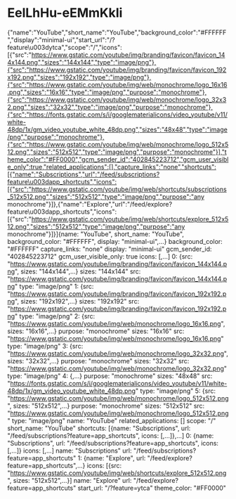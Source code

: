 # EelLhHu-eEMmKkIi
{"name":"YouTube","short_name":"YouTube","background_color":"#FFFFFF","display":"minimal-ui","start_url":"/?feature\u003dytca","scope":"/","icons":[{"src":"https://www.gstatic.com/youtube/img/branding/favicon/favicon_144x144.png","sizes":"144x144","type":"image/png"},{"src":"https://www.gstatic.com/youtube/img/branding/favicon/favicon_192x192.png","sizes":"192x192","type":"image/png"},{"src":"https://www.gstatic.com/youtube/img/web/monochrome/logo_16x16.png","sizes":"16x16","type":"image/png","purpose":"monochrome"},{"src":"https://www.gstatic.com/youtube/img/web/monochrome/logo_32x32.png","sizes":"32x32","type":"image/png","purpose":"monochrome"},{"src":"https://fonts.gstatic.com/s/i/googlematerialicons/video_youtube/v11/white-48dp/1x/gm_video_youtube_white_48dp.png","sizes":"48x48","type":"image/png","purpose":"monochrome"},{"src":"https://www.gstatic.com/youtube/img/web/monochrome/logo_512x512.png","sizes":"512x512","type":"image/png","purpose":"monochrome"}],"theme_color":"#FF0000","gcm_sender_id":"402845223712","gcm_user_visible_only":true,"related_applications":[],"capture_links":"none","shortcuts":[{"name":"Subscriptions","url":"/feed/subscriptions?feature\u003dapp_shortcuts","icons":[{"src":"https://www.gstatic.com/youtube/img/web/shortcuts/subscriptions_512x512.png","sizes":"512x512","type":"image/png","purpose":"any monochrome"}]},{"name":"Explore","url":"/feed/explore?feature\u003dapp_shortcuts","icons":[{"src":"https://www.gstatic.com/youtube/img/web/shortcuts/explore_512x512.png","sizes":"512x512","type":"image/png","purpose":"any monochrome"}]}]{name: "YouTube", short_name: "YouTube", background_color: "#FFFFFF", display: "minimal-ui",…} background_color: "#FFFFFF" capture_links: "none" display: "minimal-ui" gcm_sender_id: "402845223712" gcm_user_visible_only: true icons: [,…] 0: {src: "https://www.gstatic.com/youtube/img/branding/favicon/favicon_144x144.png", sizes: "144x144",…} sizes: "144x144" src: "https://www.gstatic.com/youtube/img/branding/favicon/favicon_144x144.png" type: "image/png" 1: {src: "https://www.gstatic.com/youtube/img/branding/favicon/favicon_192x192.png", sizes: "192x192",…} sizes: "192x192" src: "https://www.gstatic.com/youtube/img/branding/favicon/favicon_192x192.png" type: "image/png" 2: {src: "https://www.gstatic.com/youtube/img/web/monochrome/logo_16x16.png", sizes: "16x16",…} purpose: "monochrome" sizes: "16x16" src: "https://www.gstatic.com/youtube/img/web/monochrome/logo_16x16.png" type: "image/png" 3: {src: "https://www.gstatic.com/youtube/img/web/monochrome/logo_32x32.png", sizes: "32x32",…} purpose: "monochrome" sizes: "32x32" src: "https://www.gstatic.com/youtube/img/web/monochrome/logo_32x32.png" type: "image/png" 4: {,…} purpose: "monochrome" sizes: "48x48" src: "https://fonts.gstatic.com/s/i/googlematerialicons/video_youtube/v11/white-48dp/1x/gm_video_youtube_white_48dp.png" type: "image/png" 5: {src: "https://www.gstatic.com/youtube/img/web/monochrome/logo_512x512.png", sizes: "512x512",…} purpose: "monochrome" sizes: "512x512" src: "https://www.gstatic.com/youtube/img/web/monochrome/logo_512x512.png" type: "image/png" name: "YouTube" related_applications: [] scope: "/" short_name: "YouTube" shortcuts: [{name: "Subscriptions", url: "/feed/subscriptions?feature=app_shortcuts", icons: [,…]},…] 0: {name: "Subscriptions", url: "/feed/subscriptions?feature=app_shortcuts", icons: [,…]} icons: [,…] name: "Subscriptions" url: "/feed/subscriptions?feature=app_shortcuts" 1: {name: "Explore", url: "/feed/explore?feature=app_shortcuts",…} icons: [{src: "https://www.gstatic.com/youtube/img/web/shortcuts/explore_512x512.png", sizes: "512x512",…}] name: "Explore" url: "/feed/explore?feature=app_shortcuts" start_url: "/?feature=ytca" theme_color: "#FF0000"
